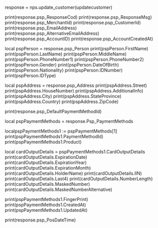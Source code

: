 
response = nps.update_customer(updatecustomer)

print(response.psp_ResponseCod)
print(response.psp_ResponseMsg)
print(response.psp_MerchantId)
print(response.psp_CustomerId)
print(response.psp_EmailAddress)
print(response.psp_AlternativeEmailAddress)
print(response.psp_AccountID)
print(response.psp_AccountCreatedAt)

local pspPerson = response.psp_Person
print(pspPerson.FirstName)
print(pspPerson.LastName)
print(pspPerson.MiddleName)
print(pspPerson.PhoneNumber1)
print(pspPerson.PhoneNumber2)
print(pspPerson.Gender)
print(pspPerson.DateOfBirth)
print(pspPerson.Nationality)
print(pspPerson.IDNumber)
print(pspPerson.IDType)


local pspAddress = response.psp_Address
print(pspAddress.Street)
print(pspAddress.HouseNumber)
print(pspAddress.AdditionalInfo)
print(pspAddress.City)
print(pspAddress.StateProvince)
print(pspAddress.Country)
print(pspAddress.ZipCode)

print(response.psp_DefaultPaymentMethodId)

local pspPaymentMethods = response.Psp_PaymentMethods

localpspPaymentMethods1 := pspPaymentMethods[1]
print(pspPaymentMethods1.PaymentMethodId)
print(pspPaymentMethods1.Product)

local cardOutputDetails = pspPaymentMethods1.CardOutputDetails
print(cardOutputDetails.ExpirationDate)
print(cardOutputDetails.ExpirationYear)
print(cardOutputDetails.ExpirationMonth)
print(cardOutputDetails.HolderName)
print(cardOutputDetails.IIN)
print(cardOutputDetails.Last4)
print(cardOutputDetails.NumberLength)
print(cardOutputDetails.MaskedNumber)
print(cardOutputDetails.MaskedNumberAlternative)

print(pspPaymentMethods1.FingerPrint)
print(pspPaymentMethods1.CreatedAt)
print(pspPaymentMethods1.UpdatedAt)


print(response.psp_PosDateTime)
